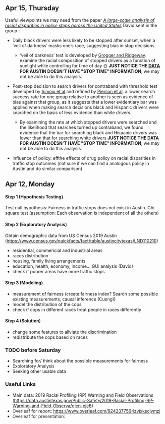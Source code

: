 ## Apr 15, Thursday
Useful viewpoints we may need from the paper [*A large-scale analysis of racial disparities in police stops across the United States*](https://5harad.com/papers/100M-stops.pdf) David sent in the group :
- Daily black drivers were less likely to be stopped after sunset, when a ‘veil of darkness’ masks one’s race, suggesting bias in stop decisions
  - ‘veil of darkness’ test is developed by [Grogger and Ridgeway](https://www.rand.org/content/dam/rand/pubs/reprints/2007/RAND_RP1253.pdf):  examine the racial composition of stopped drivers as a function of sunlight while controlling for time of day 🌞
**JUST NOTICE THE [DATA](https://openpolicing.stanford.edu/data/) FOR AUSTIN DOESN'T HAVE "STOP TIME" INFORMATION**, we may not be able to do this analysis. 

- Post-stop decision to search drivers for contraband with threshold test developed by [Simoiu et al](https://www.jstor.org/stable/26362224?seq=1#metadata_info_tab_contents) and refined by [Pierson et al](http://proceedings.mlr.press/v84/pierson18a.html): a lower search success rate for one group relative to another is seen as evidence of bias against that group, as it suggests that a lower evidentiary bar was applied when making search decisions
 black and Hispanic drivers were searched on the basis of less evidence than white drivers. 
  - By examining the rate at which stopped drivers were searched and the likelihood that searches turned up contraband, we found evidence that the bar for searching black and Hispanic drivers was lower than that for searching white drivers 
**JUST NOTICE THE [DATA](https://openpolicing.stanford.edu/data/) FOR AUSTIN DOESN'T HAVE "STOP TIME" INFORMATION**, we may not be able to do this analysis. 

- Influence of policy: effthe effects of drug policy on racial disparities in traffic stop outcomes (not sure if we can find a analogous policy in Austin and do similar comparison)



## Apr 12, Monday
#### Step 1 (Hypothesis Testing)
Test null hypothesis: Fairness in traffic stops does not exist in Austin. Chi-square test (assumption: Each observation is independent of all the others)

#### Step 2 (Exploratory Analysis)
Obtain demographic data from US Census 2019 Austin (https://www.census.gov/quickfacts/fact/table/austincitytexas/LND110210)
- residential, commericial and industrial areas
- races distribution
- housing, family living arrangements
- education, health, economy, income...
GUI analysis (David)
- check if poorer areas have more traffic stops

#### Step 3 (Modeling)
- measurement of fairness (create fairness index? Search some possible existing measurements, causal inference (Cuong))
- model the distribution of the cops 
- check if cops in different races treat people in races differently

#### Step 4 (Solution)
- change some features to allviate the discrimination 
- redistribute the cops based on races

### TODO before Saturday
- Searching for/ think about the possible measurements for fairness
- Exploratory Analysis
- Seeking other usable data

### Useful Links
- Main data: 2019 Racial Profiling (RP) Warning and Field Observations (https://data.austintexas.gov/Public-Safety/2019-Racial-Profiling-RP-Warning-and-Field-Observa/djcn-eje6)
- Overleaf for report: https://www.overleaf.com/9242377564zvjxkscjvmzj
- Overleaf for presentation:
